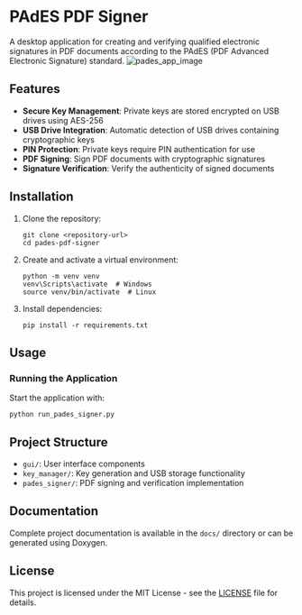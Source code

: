 # PAdES PDF Signer

A desktop application for creating and verifying qualified electronic signatures in PDF documents according to the PAdES (PDF Advanced Electronic Signature) standard.
![pades_app_image](https://github.com/user-attachments/assets/0a3ba155-239c-45f2-a0ce-73e913718525)

## Features

- **Secure Key Management**: Private keys are stored encrypted on USB drives using AES-256
- **USB Drive Integration**: Automatic detection of USB drives containing cryptographic keys
- **PIN Protection**: Private keys require PIN authentication for use
- **PDF Signing**: Sign PDF documents with cryptographic signatures
- **Signature Verification**: Verify the authenticity of signed documents

## Installation

1. Clone the repository:
   ```
   git clone <repository-url>
   cd pades-pdf-signer
   ```

2. Create and activate a virtual environment:
   ```
   python -m venv venv
   venv\Scripts\activate  # Windows
   source venv/bin/activate  # Linux
   ```

3. Install dependencies:
   ```
   pip install -r requirements.txt
   ```

## Usage

### Running the Application

Start the application with:
```
python run_pades_signer.py
```

## Project Structure

- `gui/`: User interface components
- `key_manager/`: Key generation and USB storage functionality
- `pades_signer/`: PDF signing and verification implementation


## Documentation
Complete project documentation is available in the `docs/` directory or can be generated using Doxygen.


## License

This project is licensed under the MIT License - see the [LICENSE](LICENSE) file for details.
